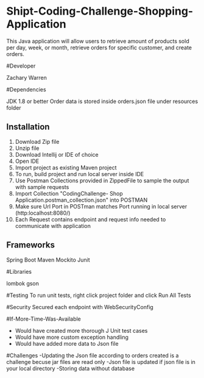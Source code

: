 # Shipt-Coding-Challenge-Shopping-Application

This Java application will allow users to retrieve amount of products sold per day, week, or month, retrieve orders for specific customer,
and create orders.

#Developer

Zachary Warren

#Dependencies

JDK 1.8 or better
Order data is stored inside orders.json file under resources folder


## Installation

1. Download Zip file
2. Unzip file
3. Download Intellij or IDE of choice
4. Open IDE
5. Import project as existing Maven project
6. To run, build project and run local server inside IDE
7. Use Postman Collections provided in ZippedFile to sample the output with sample requests
8. Import Collection "CodingChallenge- Shop Application.postman_collection.json" into POSTMAN   
9. Make sure Url Port in POSTman  matches Port running in local server (http:localhost:8080/)
10. Each Request contains endpoint and request info needed to communicate with application

## Frameworks

Spring Boot
Maven
Mockito
Junit

#Libraries

lombok
gson

#Testing
To run unit tests, right click project folder and click Run All Tests

#Security
Secured each endpoint with WebSecurityConfig

#If-More-Time-Was-Available
- Would have created more thorough J Unit test cases
- Would have more custom exception handling
- Would have added more data to Json file


#Challenges
-Updating the Json file according to orders created is a challenge becuse jar files are read only
-Json file is updated if json file is in your local directory
-Storing data without database
